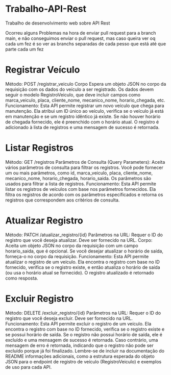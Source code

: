 # Trabalho-API-Rest
Trabalho de desenvolvimento web sobre API Rest

Ocorreu alguns Problemas na hora de enviar pull request para a branch main, e não conseguimos enviar o pull request, mas caso queira ver oq cada um fez é so ver as branchs separadas de cada pesso que está até que parte cada um fez

# Registrar Veículo
Método: POST /registrar_veiculo
Corpo Espera um objeto JSON no corpo da requisição com os dados do veículo a ser registrado. Os dados devem seguir o modelo RegistroVeiculo, que deve incluir campos como marca_veiculo, placa, cliente_nome, mecanico_nome, horario_chegada, etc.
Funcionamento: Esta API permite registrar um novo veículo que chega para manutenção. Ela atribui um ID único ao veículo, verifica se o veículo já está em manutenção e se um registro idêntico já existe. Se não houver horário de chegada fornecido, ele é preenchido com o horário atual. O registro é adicionado à lista de registros e uma mensagem de sucesso é retornada.

# Listar Registros 
Método: GET /registros
Parâmetros de Consulta (Query Parameters): Aceita vários parâmetros de consulta para filtrar os registros. Você pode fornecer um ou mais parâmetros, como id, marca_veiculo, placa, cliente_nome, mecanico_nome, horario_chegada, horario_saida. Os parâmetros são usados para filtrar a lista de registros.
Funcionamento: Esta API permite listar os registros de veículos com base nos parâmetros fornecidos. Ela filtra os registros de acordo com os parâmetros especificados e retorna os registros que correspondem aos critérios de consulta.

# Atualizar Registro
Método: PATCH /atualizar_registro/{id}
Parâmetros na URL: Requer o ID do registro que você deseja atualizar. Deve ser fornecido na URL.
Corpo: Aceita um objeto JSON no corpo da requisição com um campo horario_saida, que é opcional. Se você desejar atualizar o horário de saída, forneça-o no corpo da requisição.
Funcionamento: Esta API permite atualizar o registro de um veículo. Ela encontra o registro com base no ID fornecido, verifica se o registro existe, e então atualiza o horário de saída (ou usa o horário atual se fornecido). O registro atualizado é retornado como resposta.

# Excluir Registro
Método: DELETE /excluir_registro/{id}
Parâmetros na URL: Requer o ID do registro que você deseja excluir. Deve ser fornecido na URL.
Funcionamento: Esta API permite excluir o registro de um veículo. Ela encontra o registro com base no ID fornecido, verifica se o registro existe e se possui horário de saída. Se o registro não possui horário de saída, ele é excluído e uma mensagem de sucesso é retornada. Caso contrário, uma mensagem de erro é retornada, indicando que o registro não pode ser excluído porque já foi finalizado.
Lembre-se de incluir na documentação do README informações adicionais, como a estrutura esperada do objeto JSON para o endpoint de registro de veículo (RegistroVeiculo) e exemplos de uso para cada API.
